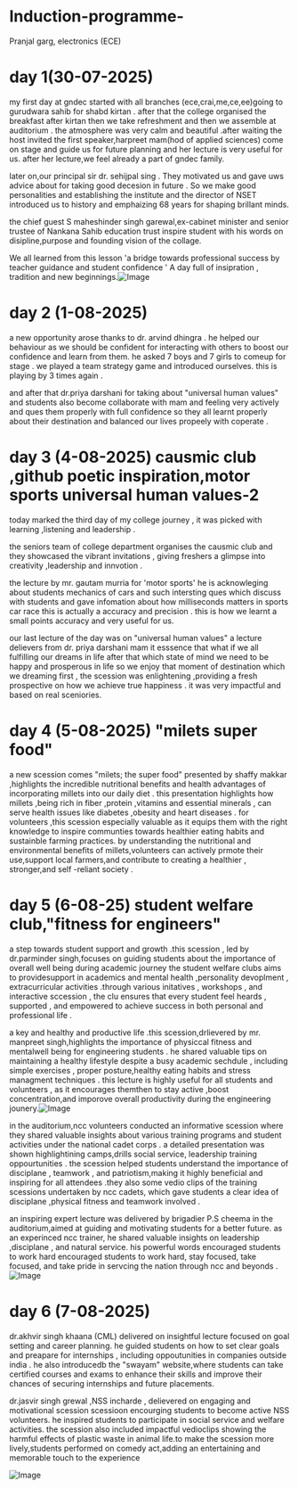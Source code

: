 # Induction-programme-
Pranjal garg, electronics (ECE)
# day 1(30-07-2025)
 my first day at gndec started with all branches (ece,crai,me,ce,ee)going to gurudwara sahib for shabd kirtan . after that the college organised the breakfast after kirtan then we take refreshment and then we assemble at auditorium . the atmosphere was very calm and beautiful .after waiting the host invited the first speaker,harpreet mam(hod of applied sciences) come on stage and guide us for future planning and her lecture is very useful for us. after her lecture,we feel already a part of gndec family. 

 later on,our principal sir dr. sehijpal sing . They motivated us and gave uws advice about for taking good decesion in future . So we make good personalities and establishing the institute and the director of NSET introduced us to history and emphaizing 68 years for shaping brillant minds.

the chief guest S maheshinder singh garewal,ex-cabinet minister and senior trustee of Nankana Sahib education trust inspire student with his words on disipline,purpose and 
founding vision of the collage.

 We all learned from this lesson 'a bridge towards professional success by teacher guidance and student confidence ' A day full of insipration , tradition and new beginnings.![Image](https://github.com/user-attachments/assets/5ff1889e-ffc5-4cb5-9bc7-5f6d83e5d44d)
 # day 2 (1-08-2025)
 a new opportunity arose thanks to dr. arvind dhingra . he helped our behaviour as we should be confident for interacting with others to boost our confidence and learn from them. he asked 7 boys and 7 girls to comeup for stage . we played a team strategy game and introduced ourselves. this is playing by 3 times again .

 and after that dr.priya darshani for taking about "universal human values" and students also become collaborate with mam and feeling very actively and ques them properly with full confidence so they all learnt properly about their destination and balanced our lives propeely with coperate .
# day 3 (4-08-2025) causmic club ,github poetic inspiration,motor sports universal human values-2
today marked the third day of my college journey , it was picked with learning ,listening and leadership .

the seniors team of college department organises the causmic club and they showcased the vibrant invitations , giving freshers a glimpse into creativity ,leadership and innvotion .

the lecture by mr. gautam murria for 'motor sports' he is acknowleging about students mechanics of cars and such intersting ques which discuss with students and gave infomation about how milliseconds matters in sports car race this is actually a accuracy and precision . this is how we learnt a small points accuracy and very useful for us.

our last lecture of the day was on "universal human values" a lecture delievers from dr. priya darshani mam it esssence that what if we all fulfilling our dreams in life after that which state of mind we need to be happy and prosperous in life so we enjoy that moment of destination which we dreaming first , the scession was enlightening ,providing a fresh prospective on how we achieve true happiness . it was very impactful and based on real sceniories.
# day 4 (5-08-2025) "milets super food"
a new scession comes  "milets; the super food" presented by shaffy makkar ,highlights the incredible nutritional benefits and health advantages of incorporating millets into our daily diet . this presentation highlights how millets ,being rich in fiber ,protein ,vitamins and essential minerals , can serve health issues like diabetes ,obesity and heart diseases . for volunteers ,this scession especially valuable as it equips them with the right knowledge to inspire communties towards healthier eating habits and sustainble farming practices. by understanding the nutritional and environmental benefits of millets,volunteers can actively prmote their use,support local farmers,and contribute to creating a healthier , stronger,and self -reliant society .
 # day 5 (6-08-25) student welfare club,"fitness for engineers"
 a step towards student support and growth .this scession , led by dr.parminder singh,focuses on guiding students about the importance of overall well being during academic journey the student welfare clubs aims to providesupport in academics and mental health ,personality devoplment , extracurricular activities .through various initatives , workshops , and interactive sccession , the clu ensures that every student feel heards , supported , and empowered to achieve success in both personal and professional life .

 a key and healthy and productive life .this scession,drlievered by mr. manpreet singh,highlights the importance of physiccal fitness and mentalwell being for engineering students . he shared valuable tips on maintaining a healthy lifestyle despite a busy academic sechdule , including simple exercises , proper posture,healthy eating habits and stress managment techniques . this lecture is highly useful for all students and volunteers , as it encourages themthen to stay active ,boost concentration,and imporove overall productivity during the engineering jounery.![Image](https://github.com/user-attachments/assets/34e62564-fdb2-4892-86cb-9cb0ef51e2d1)

in the auditorium,ncc volunteers conducted an informative scession where they shared valuable insights about various training programs and  student activities under the national cadet corps . a detailed presentation was shown highlightining camps,drills social service, leadership training oppourtunities . the scession helped students understand the importance of disciplane , teamwork , and patriotism,making it highly beneficial and inspiring for all attendees .they also some vedio clips of the training scessions undertaken by ncc cadets, which gave students a clear idea of disciplane ,physical fitness and teamwork involved .

an inspiring expert lecture was delivered by brigadier P.S cheema in the auditorium,aimed at guiding and motivating students for a better future. as an experinced ncc  trainer, he shared valuable insights on leadership ,disciplane , and natural service. his powerful words encouraged students to work hard encouraged students to work hard, stay focused, take focused, and take pride in servcing the nation through ncc and beyonds .![Image](https://github.com/user-attachments/assets/ad1835fd-e434-4792-938e-5517e5b84a27)
# day 6 (7-08-2025) 
dr.akhvir singh khaana (CML) delivered on insightful lecture focused on goal setting and career planning. he guided students on how to set clear goals and preapare for internships , including oppoutunities in companies outside india . he also introducedb the "swayam" website,where students can take certified courses and exams to enhance their skills and improve their chances of securing internships and future placements.

dr.jasvir singh grewal ,NSS incharde , delievered on engaging and motivational scession scessioon encourging students to become active NSS volunteers. he inspired students to participate in social service and welfare activities. the scession also included impactful vedioclips showing the harmful effects of plastic waste in animal life.to make the scession more lively,students performed on comedy act,adding an entertaining and memorable touch to the experience 

![Image](https://github.com/user-attachments/assets/769425f4-241e-4355-b46b-07e691382cdf)
